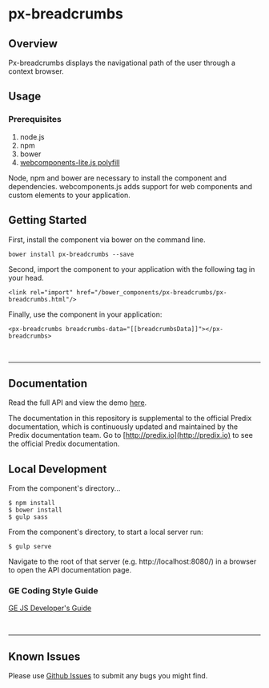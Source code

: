 # px-breadcrumbs

## Overview

Px-breadcrumbs displays the navigational path of the user through a context browser.

## Usage

### Prerequisites
1. node.js
2. npm
3. bower
4. [webcomponents-lite.js polyfill](https://github.com/webcomponents/webcomponentsjs)

Node, npm and bower are necessary to install the component and dependencies. webcomponents.js adds support for web components and custom elements to your application.

## Getting Started

First, install the component via bower on the command line.

```
bower install px-breadcrumbs --save
```

Second, import the component to your application with the following tag in your head.

```
<link rel="import" href="/bower_components/px-breadcrumbs/px-breadcrumbs.html"/>
```

Finally, use the component in your application:

```
<px-breadcrumbs breadcrumbs-data="[[breadcrumbsData]]"></px-breadcrumbs>
```

<br />
<hr />

## Documentation

Read the full API and view the demo [here](https://www.predix-ui.com/#/components/px-breadcrumbs).

The documentation in this repository is supplemental to the official Predix documentation, which is continuously updated and maintained by the Predix documentation team. Go to [http://predix.io](http://predix.io) to see the official Predix documentation.


## Local Development

From the component's directory...

```
$ npm install
$ bower install
$ gulp sass
```

From the component's directory, to start a local server run:

```
$ gulp serve
```

Navigate to the root of that server (e.g. http://localhost:8080/) in a browser to open the API documentation page.

### GE Coding Style Guide
[GE JS Developer's Guide](https://github.com/GeneralElectric/javascript)

<br />
<hr />

## Known Issues

Please use [Github Issues](https://github.com/PredixDev/px-breadcrumbs/issues) to submit any bugs you might find.
